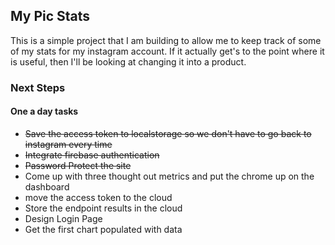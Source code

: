 ## My Pic Stats
This is a simple project that I am building to allow me to keep track of some of my stats for my instagram account.  If it actually get's to the point where it is useful, then I'll be looking at changing it into a product.

### Next Steps
#### One a day tasks

* ~~Save the access token to localstorage so we don't have to go back to instagram every time~~
* ~~Integrate firebase authentication~~
* ~~Password Protect the site~~
* Come up with three thought out metrics and put the chrome up on the dashboard
* move the access token to the cloud
* Store the endpoint results in the cloud
* Design Login Page
* Get the first chart populated with data

